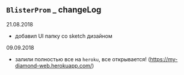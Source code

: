 ## `BlisterProm` \_ changeLog

21.08.2018

- добавил UI папку со sketch дизайном

09.09.2018

- залили полностью все на `heroku`, все открывается! (https://my-diamond-web.herokuapp.com/)
